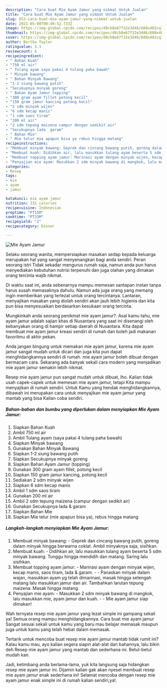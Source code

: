 ```yaml
---
description: "Cara buat Mie Ayam Jamur yang nikmat Untuk Jualan"
title: "Cara buat Mie Ayam Jamur yang nikmat Untuk Jualan"
slug: 653-cara-buat-mie-ayam-jamur-yang-nikmat-untuk-jualan
date: 2021-05-08T00:49:52.733Z
image: https://img-global.cpcdn.com/recipes/d8cb8e67f32e3d46/680x482cq70/mie-ayam-jamur-foto-resep-utama.jpg
thumbnail: https://img-global.cpcdn.com/recipes/d8cb8e67f32e3d46/680x482cq70/mie-ayam-jamur-foto-resep-utama.jpg
cover: https://img-global.cpcdn.com/recipes/d8cb8e67f32e3d46/680x482cq70/mie-ayam-jamur-foto-resep-utama.jpg
author: Bertha Taylor
ratingvalue: 3.1
reviewcount: 6
recipeingredient:
- " Bahan Kuah"
- "750 ml air"
- " Tulang ayam saya pakai 4 tulang paha bawah"
- " Minyak bawang"
- " Bahan Minyak Bawang"
- "1-2 siung bawang putih"
- "Secukupnya minyak goreng"
- " Bahan Ayam Jamur topping"
- "300 gram ayam fillet potong kecil"
- "150 gram jamur kancing potong kecil"
- "2 sdm minyak wijen"
- "6 sdm kecap manis"
- "1 sdm saos tiram"
- "200 ml air"
- "2 sdm tepung maizena campur dengan sedikit air"
- "Secukupnya lada  garam"
- " Bahan Mie"
- " Mie telur mie apapun bisa ya rebus hingga matang"
recipeinstructions:
- "Membuat minyak bawang: Geprek dan cincang bawang putih, goreng dalam minyak hingga berwarna coklat. Ambil minyaknya saja, sisihkan."
- "Membuat kuah: Didihkan air, lalu masukkan tulang ayam beserta 5 sdm minyak bawang. Tunggu hingga mendidih dan matang. Saring lalu sisihkan."
- "Membuat topping ayam jamur: Marinasi ayam dengan minyak wijen, kecap manis, saos tiram, lada &amp; garam.   Panaskan minyak dalam wajan, masukkan ayam yg telah dimarinasi, masak hingga setengah matang lalu masukkan jamur dan air. Tambahkan larutan tepung maizena. Masak hingga matang."
- "Penyajian mie ayam: Masukkan 2 sdm minyak bawang di mangkok, lalu masukkan mie, ayam jamur dan kuah.   Mie ayam jamur siap dimakan!"
categories:
- Resep
tags:
- mie
- ayam
- jamur

katakunci: mie ayam jamur 
nutrition: 231 calories
recipecuisine: Indonesian
preptime: "PT15M"
cooktime: "PT33M"
recipeyield: "2"
recipecategory: Dinner

---
```



![Mie Ayam Jamur](https://img-global.cpcdn.com/recipes/d8cb8e67f32e3d46/680x482cq70/mie-ayam-jamur-foto-resep-utama.jpg)

Selaku seorang wanita, mempersiapkan masakan sedap kepada keluarga merupakan hal yang sangat menyenangkan bagi anda sendiri. Peran seorang istri Tidak sekadar mengurus rumah saja, namun anda pun harus menyediakan kebutuhan nutrisi terpenuhi dan juga olahan yang dimakan orang tercinta wajib nikmat.

Di waktu  saat ini, anda sebenarnya mampu memesan santapan instan tanpa harus susah memasaknya dahulu. Namun ada juga orang yang memang ingin memberikan yang terlezat untuk orang tercintanya. Lantaran, menyajikan masakan yang diolah sendiri akan jauh lebih higienis dan kita pun bisa menyesuaikan berdasarkan kesukaan orang tercinta. 



Mungkinkah anda seorang penikmat mie ayam jamur?. Asal kamu tahu, mie ayam jamur adalah sajian khas di Nusantara yang saat ini disenangi oleh kebanyakan orang di hampir setiap daerah di Nusantara. Kita dapat membuat mie ayam jamur kreasi sendiri di rumah dan boleh jadi makanan favoritmu di akhir pekan.

Anda jangan bingung untuk memakan mie ayam jamur, karena mie ayam jamur sangat mudah untuk dicari dan juga kita pun dapat menghidangkannya sendiri di rumah. mie ayam jamur boleh dibuat dengan bermacam cara. Sekarang ada banyak sekali cara modern yang menjadikan mie ayam jamur semakin lebih nikmat.

Resep mie ayam jamur pun sangat mudah untuk dibuat, lho. Kalian tidak usah capek-capek untuk memesan mie ayam jamur, tetapi Kita mampu menyajikan di rumah sendiri. Untuk Kamu yang hendak menghidangkannya, dibawah ini merupakan cara untuk menyajikan mie ayam jamur yang mantab yang bisa Kalian coba sendiri.

<!--inarticleads1-->

##### Bahan-bahan dan bumbu yang diperlukan dalam menyiapkan Mie Ayam Jamur:

1. Siapkan  Bahan Kuah
1. Ambil 750 ml air
1. Ambil  Tulang ayam (saya pakai 4 tulang paha bawah)
1. Siapkan  Minyak bawang
1. Gunakan  Bahan Minyak Bawang
1. Siapkan 1-2 siung bawang putih
1. Siapkan Secukupnya minyak goreng
1. Siapkan  Bahan Ayam Jamur (topping)
1. Gunakan 300 gram ayam fillet, potong kecil
1. Siapkan 150 gram jamur kancing, potong kecil
1. Sediakan 2 sdm minyak wijen
1. Siapkan 6 sdm kecap manis
1. Ambil 1 sdm saos tiram
1. Gunakan 200 ml air
1. Ambil 2 sdm tepung maizena (campur dengan sedikit air)
1. Gunakan Secukupnya lada &amp; garam
1. Siapkan  Bahan Mie
1. Siapkan  Mie telur (mie apapun bisa ya), rebus hingga matang




<!--inarticleads2-->

##### Langkah-langkah menyiapkan Mie Ayam Jamur:

1. Membuat minyak bawang: - Geprek dan cincang bawang putih, goreng dalam minyak hingga berwarna coklat. Ambil minyaknya saja, sisihkan.
1. Membuat kuah: - Didihkan air, lalu masukkan tulang ayam beserta 5 sdm minyak bawang. Tunggu hingga mendidih dan matang. Saring lalu sisihkan.
1. Membuat topping ayam jamur: - Marinasi ayam dengan minyak wijen, kecap manis, saos tiram, lada &amp; garam.  -  - Panaskan minyak dalam wajan, masukkan ayam yg telah dimarinasi, masak hingga setengah matang lalu masukkan jamur dan air. Tambahkan larutan tepung maizena. Masak hingga matang.
1. Penyajian mie ayam: - Masukkan 2 sdm minyak bawang di mangkok, lalu masukkan mie, ayam jamur dan kuah.  -  - Mie ayam jamur siap dimakan!




Wah ternyata resep mie ayam jamur yang lezat simple ini gampang sekali ya! Semua orang mampu menghidangkannya. Cara buat mie ayam jamur Sangat sesuai sekali untuk kamu yang baru mau belajar memasak maupun juga untuk kamu yang telah hebat dalam memasak.

Tertarik untuk mencoba buat resep mie ayam jamur mantab tidak rumit ini? Kalau kamu mau, ayo kalian segera siapin alat-alat dan bahannya, lalu bikin deh Resep mie ayam jamur yang mantab dan sederhana ini. Betul-betul mudah kan. 

Jadi, ketimbang anda berlama-lama, yuk kita langsung saja hidangkan resep mie ayam jamur ini. Dijamin kalian gak akan nyesel membuat resep mie ayam jamur enak sederhana ini! Selamat mencoba dengan resep mie ayam jamur enak simple ini di rumah kalian sendiri,ya!.

